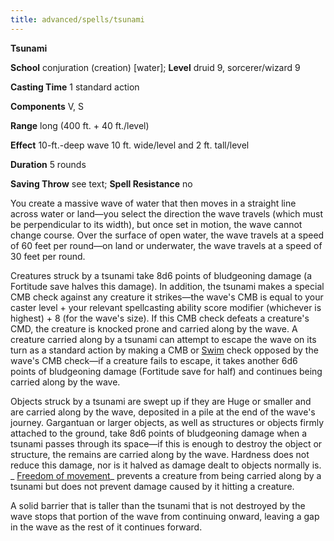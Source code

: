 ```yaml
---
title: advanced/spells/tsunami
---
```

 **Tsunami**

**School** conjuration (creation) [water]; **Level** druid 9, sorcerer/wizard 9

**Casting Time** 1 standard action

**Components** V, S

**Range** long (400 ft. + 40 ft./level)

**Effect** 10-ft.-deep wave 10 ft. wide/level and 2 ft. tall/level

**Duration** 5 rounds

**Saving Throw** see text; **Spell Resistance** no

You create a massive wave of water that then moves in a straight line across water or land—you select the direction the wave travels (which must be perpendicular to its width), but once set in motion, the wave cannot change course. Over the surface of open water, the wave travels at a speed of 60 feet per round—on land or underwater, the wave travels at a speed of 30 feet per round.

Creatures struck by a tsunami take 8d6 points of bludgeoning damage (a Fortitude save halves this damage). In addition, the tsunami makes a special CMB check against any creature it strikes—the wave's CMB is equal to your caster level + your relevant spellcasting ability score modifier (whichever is highest) + 8 (for the wave's size). If this CMB check defeats a creature's CMD, the creature is knocked prone and carried along by the wave. A creature carried along by a tsunami can attempt to escape the wave on its turn as a standard action by making a CMB or [Swim](../../skills/swim#_swim) check opposed by the wave's CMB check—if a creature fails to escape, it takes another 6d6 points of bludgeoning damage (Fortitude save for half) and continues being carried along by the wave.

Objects struck by a tsunami are swept up if they are Huge or smaller and are carried along by the wave, deposited in a pile at the end of the wave's journey. Gargantuan or larger objects, as well as structures or objects firmly attached to the ground, take 8d6 points of bludgeoning damage when a tsunami passes through its space—if this is enough to destroy the object or structure, the remains are carried along by the wave. Hardness does not reduce this damage, nor is it halved as damage dealt to objects normally is. _ [Freedom of movement](../../spells/freedomOfMovement#_freedom-of-movement)_ prevents a creature from being carried along by a tsunami but does not prevent damage caused by it hitting a creature.

A solid barrier that is taller than the tsunami that is not destroyed by the wave stops that portion of the wave from continuing onward, leaving a gap in the wave as the rest of it continues forward.

